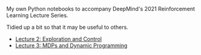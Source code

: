 My own Python notebooks to accompany DeepMind's 2021 Reinforcement Learning Lecture Series.

Tidied up a bit so that it may be useful to others.

- [Lecture 2: Exploration and Control](./lecture2.ipynb)
- [Lecture 3: MDPs and Dynamic Programming](./lecture3.ipynb)